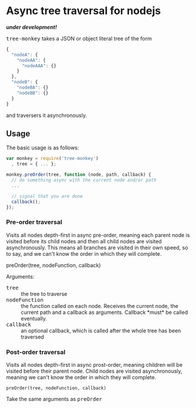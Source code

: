 Async tree traversal for nodejs
===============================

***under development!***

<tt>tree-monkey</tt> takes a JSON or object literal tree of the form

```JavaScript
{
  "nodeA": {
    "nodeAA": {
      "nodeAAA": {}
    }
  },
  "nodeB": {
    "nodeBA": {}
    "nodeBB": {}
  }
}
```

and traversers it asynchronously.


## Usage

The basic usage is as follows:

```JavaScript
var monkey = require('tree-monkey')
  , tree = { ... };

monkey.preOrder(tree, function (node, path, callback) {
  // do something async with the current node and/or path
  ...

  // signal that you are done
  callback();
});
```

### Pre-order traversal

Visits all nodes depth-first in async pre-order, meaning each parent node is visited before its child nodes and then all child nodes are visited asynchronously. This means all branches are visited in their own speed, so to say, and we can't know the order in which they will complete.

  preOrder(tree, nodeFunction, callback)

Arguments:

<dl>
  <dt><tt>tree</tt></dt>	<dd>the tree to traverse</dd>
  <dt><tt>nodeFunction</tt></dt>	<dd>the function called on each node. Receives the current node, the current path and a callback as arguments. Callback *must* be called eventually.</dd>
  <dt><tt>callback</tt></dt>	<dd>an optional callback, which is called after the whole tree has been traversed</dd>
</dl>

### Post-order traversal

Visits all nodes depth-first in async prost-order, meaning children will be visited before their parent node. Child nodes are visited asynchronously, meaning we can't know the order in which they will complete.

	preOrder(tree, nodeFunction, callback)

Take the same arguments as <tt>preOrder</tt>